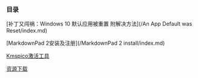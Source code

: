 ### 目录

[补丁又闯祸：Windows 10 默认应用被重置 附解决方法](/An App Default was Reset/index.md)

[MarkdownPad 2安装及注册](/MarkdownPad 2 install/index.md)

[Kmspico激活工具](/Kmspico/index.md)

[资源下载](/resource/index.md)
